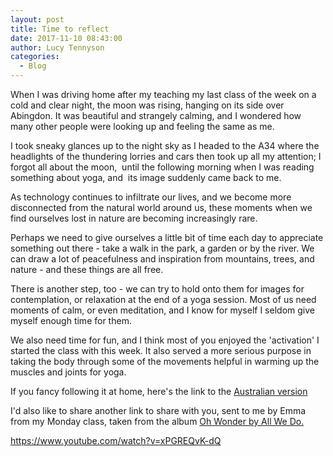 ```yaml
---
layout: post
title: Time to reflect
date: 2017-11-10 08:43:00
author: Lucy Tennyson
categories:
  - Blog
---
```



When I was driving home after my teaching my last class of the week on a cold and clear night, the moon was rising, hanging on its side over Abingdon. It was beautiful and strangely calming, and I wondered how many other people were looking up and feeling the same as me. &nbsp;

I took sneaky glances up to the night sky as I headed to the A34 where the headlights of the thundering lorries and cars then took up all my attention; I forgot all about the moon, &nbsp;until the following morning when I was reading something about yoga, and&nbsp; its image suddenly came back to me. &nbsp;

As technology continues to infiltrate our lives, and we become more disconnected from the natural world around us, these moments when we find ourselves lost in nature are becoming increasingly rare.

Perhaps we need to give ourselves a little bit of time each day to appreciate something out there - take a walk in the park, a garden or by the river. We can draw a lot of peacefulness and inspiration from mountains, trees, and nature - and these things are all free. &nbsp;

There is another step, too - we can try to hold onto them for images for contemplation, or relaxation at the end of a yoga session. Most of us need moments of calm, or even meditation, and I know for myself I seldom give myself enough time for them.

We also need time for fun, and I think most of you enjoyed the 'activation' I started the class with this week. It also served a more serious purpose in taking the body through some of the movements helpful in warming up the muscles and joints for yoga.

If you fancy following it at home, here's the link to the [Australian version](https://druyoga.com/yoga-online/video/total-body-workout)

I'd also like to share another link to share with you, sent to me by Emma from my Monday class, taken from the album [Oh Wonder by All We Do.](https://www.youtube.com/watch?v=xPGREQvK-dQ)

https://www.youtube.com/watch?v=xPGREQvK-dQ